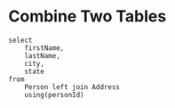 # Combine Two Tables

```
select
    firstName,
    lastName,
    city,
    state
from
    Person left join Address
    using(personId)

```
